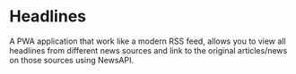 # Headlines
A PWA application that work like a modern RSS feed, allows you to view all headlines from different news sources and link to the original articles/news on those sources using NewsAPI.
